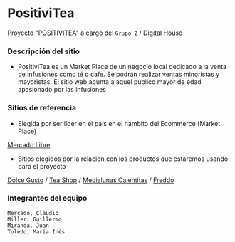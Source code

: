 # PositiviTea
Proyecto "POSITIVITEA" a cargo del ```Grupo 2``` / Digital House

### Descripción del sitio
* PositiviTea es un Market Place de un negocio local dedicado a la venta de infusiones como té o cafe. Se podrán realizar ventas minoristas y mayoristas. 
El sitio web apunta a aquel público mayor de edad apasionado por las infusiones 

### Sitios de referencia
* Elegida por ser líder en el país en el hámbito del Ecommerce (Market Place)

[Mercado Libre](https://www.mercadolibre.com.ar/ "Ir a Mercado Libre")

* Sitios elegidos por la relacion con los productos que estaremos usando para el proyecto

[Dolce Gusto](https://www.dolce-gusto.com.ar/ "Ir a Dolce Gusto") /
[Tea Shop](https://www.teashopargentina.com.ar/ "Ir a Tea Shop") /
[Medialunas Calentitas](https://medialunaslarioja.com.ar/ "Ir a Medialunas Calentitas") /
[Freddo](https://freddo.com.ar/ "Ir a Freddo")

### Integrantes del equipo

```Mercado, Claudio```  
```Miller, Guillermo```  
```Miranda, Juan```  
```Toledo, María Inés```  

